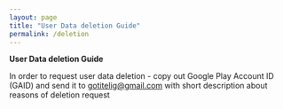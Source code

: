```yaml
---
layout: page
title: "User Data deletion Guide"
permalink: /deletion
---
```


**User Data deletion Guide**

In order to request user data deletion - copy out Google Play Account ID (GAID) and send it to gotitelig@gmail.com with short description about reasons of deletion request

